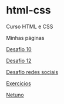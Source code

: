 # html-css
 Curso HTML e CSS

 Minhas páginas

 <a href="https://lovatoft.github.io/html-css/exercicios/desafio10/android.html">Desafio 10</a>

<a href="https://lovatoft.github.io/html-css/exercicios/desafio12/">Desafio 12</a>

<a href="https://lovatoft.github.io/desafio-redes/">Desafio redes sociais</a>

<a href="https://lovatoft.github.io/html-css/exercicios/Ex025/form004.html">Exercicios</a>

<a href="https://lovatoft.github.io/desafio-netuno/modelo%202/menu-responsivo/index.html">Netuno</a>



